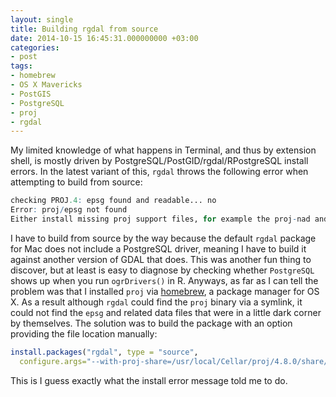 ```yaml
---
layout: single
title: Building rgdal from source
date: 2014-10-15 16:45:31.000000000 +03:00
categories:
- post
tags:
- homebrew
- OS X Mavericks
- PostGIS
- PostgreSQL
- proj
- rgdal
---
```


My limited knowledge of what happens in Terminal, and thus by extension shell, is mostly driven by PostgreSQL/PostGID/rgdal/RPostgreSQL install errors. In the latest variant of this, `rgdal` throws the following error when attempting to build from source:

<!--more-->

```r
checking PROJ.4: epsg found and readable... no  
Error: proj/epsg not found  
Either install missing proj support files, for example the proj-nad and  proj-epsg RPMs on systems using RPMs, or if installed but not autodetected, set PROJ_LIB to the correct path, and if need be use the --with-proj-share=configure argument.  
```

I have to build from source by the way because the default `rgdal` package for Mac does not include a PostgreSQL driver, meaning I have to build it against another version of GDAL that does. This was another fun thing to discover, but at least is easy to diagnose by checking whether `PostgreSQL` shows up when you run `ogrDrivers()` in R. Anyways, as far as I can tell the problem was that I installed `proj` via [homebrew](http://brew.sh/), a package manager for OS X. As a result although `rgdal` could find the `proj` binary via a symlink, it could not find the `epsg` and related data files that were in a little dark corner by themselves. The solution was to build the package with an option providing the file location manually:

```r
install.packages("rgdal", type = "source", 
  configure.args="--with-proj-share=/usr/local/Cellar/proj/4.8.0/share/proj")  
```

This is I guess exactly what the install error message told me to do.
